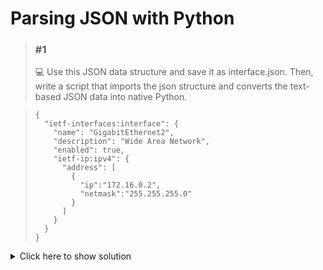 # Parsing JSON with Python

> ### #1
>
> 💻 Use this JSON data structure and save it as interface.json. Then, write a script that imports the json structure and converts the text-based JSON data into native Python.

> ```python3
> {
>   "ietf-interfaces:interface": {
>     "name": "GigabitEthernet2",
>     "description": "Wide Area Network",
>     "enabled": true,
>     "ietf-ip:ipv4": {
>       "address": [
>         {
>           "ip":"172.16.0.2",
>           "netmask":"255.255.255.0"
>         }
>       ]
>     }
>   }
> }
>
> ```

<details>
  <summary>Click here to show solution</summary>

```python
import json

file = open('interface.json')

# convert json file to Python dict
data = json.load(file)
print(data)

```

### #2

💻 From the inported data structure write a code line that can access the 'ip' address.

<details>
  <summary>Click here to show solution</summary>

```python
import json

file = open('interface.json')

data = json.load(file)
print(data)

ip_address = data["ietf-interfaces:interface"]["ietf-ip:ipv4"]["address"][0]["ip"]
print(ip_address)

```


[Prev](python_two_tasks.md) - [Next](python_three_exercise/Readme.md)

</div>
